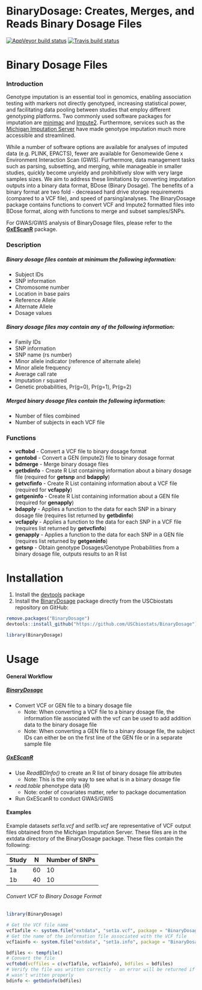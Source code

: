BinaryDosage: Creates, Merges, and Reads Binary Dosage Files
================

<!-- badges: start -->

[![AppVeyor build
status](https://ci.appveyor.com/api/projects/status/github/USCbiostats/BinaryDosage?branch=master&svg=true)](https://ci.appveyor.com/project/USCbiostats/BinaryDosage)
[![Travis build
status](https://travis-ci.org/USCbiostats/BinaryDosage.svg?branch=master)](https://travis-ci.org/USCbiostats/BinaryDosage)
<!-- badges: end -->

# Binary Dosage Files

### Introduction

Genotype imputation is an essential tool in genomics, enabling
association testing with markers not directly genotyped, increasing
statistical power, and facilitating data pooling between studies that
employ different genotyping platforms. Two commonly used software
packages for imputation are
[minimac](https://genome.sph.umich.edu/wiki/Minimac) and
[Impute2](http://mathgen.stats.ox.ac.uk/impute/impute_v2.html).
Furthermore, services such as the [Michigan Imputation
Server](https://imputationserver.sph.umich.edu/index.html) have made
genotype imputation much more accessible and streamlined.

While a number of software options are available for analyses of imputed
data (e.g. PLINK, EPACTS), fewer are available for Genomewide Gene x
Environment Interaction Scan (GWIS). Furthermore, data management tasks
such as parsing, subsetting, and merging, while manageable in smaller
studies, quickly become unyieldy and prohibitively slow with very large
samples sizes. We aim to address these limitations by converting
imputation outputs into a binary data format, BDose (Binary Dosage). The
benefits of a binary format are two fold - decreased hard drive storage
requirements (compared to a VCF file), and speed of parsing/analyses.
The BinaryDosage package contains functions to convert VCF and Impute2
formatted files into BDose format, along with functions to merge and
subset samples/SNPs.

For GWAS/GWIS analysis of BinaryDosage files, please refer to the
[**GxEScanR**](https://github.com/USCbiostats/GxEScanR) package.

### Description

##### Binary dosage files contain at minimum the following information:

  - Subject IDs  
  - SNP information  
  - Chromosome number  
  - Location in base pairs  
  - Reference Allele  
  - Alternate Allele  
  - Dosage values

##### Binary dosage files may contain any of the following information:

  - Family IDs
  - SNP information
  - SNP name (rs number)
  - Minor allele indicator (reference of alternate allele)
  - Minor allele frequency
  - Average call rate
  - Imputation r squared
  - Genetic probabilities, Pr(g=0), Pr(g=1), Pr(g=2)

##### Merged binary dosage files contain the following information:

  - Number of files combined
  - Number of subjects in each VCF file

### Functions

  - **vcftobd** - Convert a VCF file to binary dosage format
  - **gentobd** - Convert a GEN (impute2) file to binary dosage format
  - **bdmerge** - Merge binary dosage files
  - **getbdinfo** - Create R List containing information about a binary
    dosage file (required for **getsnp** and **bdapply**)
  - **getvcfinfo** - Create R List containing information about a VCF
    file (required for **vcfapply**)
  - **getgeninfo** - Create R List containing information about a GEN
    file (required for **genapply**)
  - **bdapply** - Applies a function to the data for each SNP in a
    binary dosage file (requires list returned by **getbdinfo**)
  - **vcfapply** - Applies a function to the data for each SNP in a VCF
    file (requires list returned by **getvcfinfo**)
  - **genapply** - Applies a function to the data for each SNP in a GEN
    file (requires list returned by **getgeninfo**)
  - **getsnp** - Obtain genotype Dosages/Genotype Probabilities from a
    binary dosage file, outputs results to an R list

# Installation

1.  Install the [devtools](https://github.com/hadley/devtools) package
2.  Install the
    [BinaryDosage](https://github.com/USCbiostats/BinaryDosage) package
    directly from the USCbiostats repository on GitHub:

<!-- end list -->

``` r
remove.packages("BinaryDosage")
devtools::install_github("https://github.com/USCbiostats/BinaryDosage")

library(BinaryDosage)
```

# Usage

#### General Workflow

##### [**BinaryDosage**](https://github.com/USCbiostats/BinaryDosage)

  - Convert VCF or GEN file to a binary dosage file
      - Note: When converting a VCF file to a binary dosage file, the
        information file associated with the vcf can be used to add
        addition data to the binary dosage file
      - Note: When converting a GEN file to a binary dosage file, the
        subject IDs can either be on the first line of the GEN file or
        in a separate sample file

##### [**GxEScanR**](https://github.com/USCbiostats/GxEScanR)

  - Use *ReadBDInfo()* to create an R list of binary dosage file
    attributes
      - Note: This is the only way to see what is in a binary dosage
        file
  - *read.table* phenotype data (*R*)
      - Note: order of covariates matter, refer to package documentation
  - Run GxEScanR to conduct GWAS/GWIS

#### Examples

Example datasets *set1a.vcf* and *set1b.vcf* are representative of VCF
output files obtained from the Michigan Imputation Server. These files
are in the extdata directory of the BinaryDosage package. These files
contain the following:

| Study | N  | Number of SNPs |
| ----- | -- | -------------- |
| 1a    | 60 | 10             |
| 1b    | 40 | 10             |

###### Convert VCF to Binary Dosage Format

``` r
library(BinaryDosage)

# Get the VCF file name
vcf1afile <- system.file("extdata", "set1a.vcf", package = "BinaryDosage")
# Get the name of the information file associated with the VCF file
vcf1ainfo <- system.file("extdata", "set1a.info", package = "BinaryDosage")

bdfiles <- tempfile()
# Convert the file
vcftobd(vcffiles = c(vcf1afile, vcf1ainfo), bdfiles = bdfiles)
# Verify the file was written correctly - an error will be returned if file
# wasn't written properly
bdinfo <- getbdinfo(bdfiles)
```
